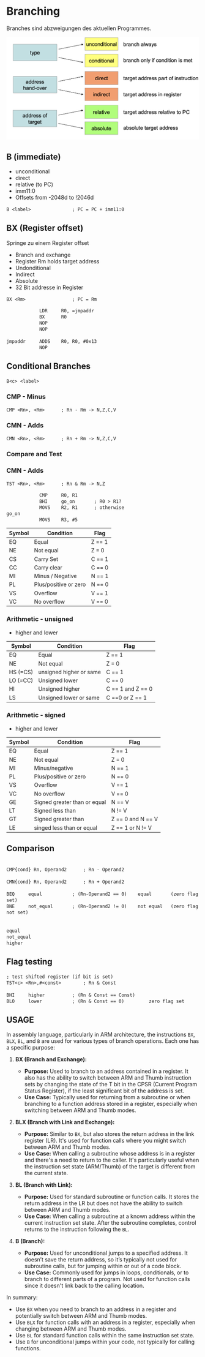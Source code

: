 # Branching

Branches sind abzweigungen des aktuellen Programmes.

![Alt text](media/image-2.png)


## B (immediate)

- unconditional
- direct
- relative (to PC)
- imm11:0
- Offsets from -2048d to !2046d

```assembler
B <label>				; PC = PC + imm11:0
```

## BX (Register offset)

Springe zu einem Register offset

- Branch and exchange
- Register Rm holds target address
- Undonditional
- Indirect
- Absolute
- 32 Bit addresse in Register

```assembler
BX <Rm>					; PC = Rm
```

```assembler
			LDR 	R0, =jmpaddr
			BX		R0
			NOP
			NOP

jmpaddr		ADDS 	R0, R0, #0x13
			NOP
```

## Conditional Branches

```assembler
B<c> <label>
```

### CMP - Minus

```assembler
CMP <Rn>, <Rm>		; Rn - Rm -> N,Z,C,V
```

### CMN - Adds

```assembler
CMN <Rn>, <Rm>		; Rn + Rm -> N,Z,C,V
```

### Compare and Test

### CMN - Adds

```assembler
TST <Rn>, <Rm>		; Rn & Rm -> N,Z
```

```assembler
			CMP 	R0, R1 
			BHI		go_on		; R0 > R1?
			MOVS	R2, R1		; otherwise
go_on
			MOVS 	R3, #5
```


| Symbol | Condition | Flag |
|--------|-----------|------|
| EQ | Equal | Z == 1 |
| NE | Not equal | Z = 0 |
| CS | Carry Set | C == 1 |
| CC | Carry clear | C == 0 |
| MI | Minus / Negative | N == 1 |
| PL | Plus/positive or zero | N == 0 |
| VS | Overflow | V == 1 |
| VC | No overflow | V == 0 | 

### Arithmetic - unsigned

- higher and lower

| Symbol | Condition | Flag |
|--------|-----------|------|
| EQ | Equal | Z == 1 |
| NE | Not equal | Z = 0 |
| HS (=CS) | unsigned higher or same | C == 1 |
| LO (=CC) | Unsigned lower | C == 0 |
| HI | Unsigned higher | C == 1 and Z == 0 |
| LS | Unsigned lower or same | C ==0 or Z == 1|


### Arithmetic - signed

- higher and lower

| Symbol | Condition | Flag |
|--------|-----------|------|
| EQ | Equal | Z == 1 |
| NE | Not equal | Z = 0 |
| MI | Minus/negative | N == 1|
| PL | Plus/positive or zero | N == 0 |
| VS | Overflow | V == 1 |
| VC | No overflow | V == 0 |
| GE | Signed greater than or equal | N == V |
| LT | Signed less than | N != V |
| GT | Signed greater than | Z == 0 and N == V |
| LE | singed less than or equal | Z == 1 or N != V |



## Comparison

```assembler

CMP{cond} Rn, Operand2      ; Rn - Operand2

CMN{cond} Rn, Operand2      ; Rn + Operand2

BEQ		equal			; (Rn-Operand2 == 0) 	equal 		(zero flag set)
BNE		not_equal		; (Rn-Operand2 != 0)	not equal	(zero flag not set)


equal
not_equal
higher
```


## Flag testing

```assembler
; test shifted register (if bit is set)
TST<c> <Rn>,#<const>        ; Rn & Const

BHI		higher			; (Rn & Const == Const)
BLO		lower			; (Rn & Const == 0)			zero flag set
```

## USAGE


In assembly language, particularly in ARM architecture, the instructions `BX`, `BLX`, `BL`, and `B` are used for various types of branch operations. Each one has a specific purpose:

1. **BX (Branch and Exchange):**
   - **Purpose:** Used to branch to an address contained in a register. It also has the ability to switch between ARM and Thumb instruction sets by changing the state of the T bit in the CPSR (Current Program Status Register), if the least significant bit of the address is set.
   - **Use Case:** Typically used for returning from a subroutine or when branching to a function address stored in a register, especially when switching between ARM and Thumb modes.

2. **BLX (Branch with Link and Exchange):**
   - **Purpose:** Similar to `BX`, but also stores the return address in the link register (LR). It's used for function calls where you might switch between ARM and Thumb modes.
   - **Use Case:** When calling a subroutine whose address is in a register and there's a need to return to the caller. It's particularly useful when the instruction set state (ARM/Thumb) of the target is different from the current state.

3. **BL (Branch with Link):**
   - **Purpose:** Used for standard subroutine or function calls. It stores the return address in the LR but does not have the ability to switch between ARM and Thumb modes.
   - **Use Case:** When calling a subroutine at a known address within the current instruction set state. After the subroutine completes, control returns to the instruction following the `BL`.

4. **B (Branch):**
   - **Purpose:** Used for unconditional jumps to a specified address. It doesn’t save the return address, so it’s typically not used for subroutine calls, but for jumping within or out of a code block.
   - **Use Case:** Commonly used for jumps in loops, conditionals, or to branch to different parts of a program. Not used for function calls since it doesn't link back to the calling location.

In summary:
- Use `BX` when you need to branch to an address in a register and potentially switch between ARM and Thumb modes.
- Use `BLX` for function calls with an address in a register, especially when changing between ARM and Thumb modes.
- Use `BL` for standard function calls within the same instruction set state.
- Use `B` for unconditional jumps within your code, not typically for calling functions.